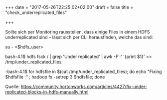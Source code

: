 +++
date = "2017-05-26T22:25:02+02:00"
draft = false
title = "check_underreplicated_files"

+++



Sollte sich per Monitoring rausstellen, dass einige Files in einem HDFS underreplicated sind – lässt sich per CLI herausfinden, welche das sind:

su - <$hdfs_user>

bash-4.1$ hdfs fsck / | grep 'Under replicated' | awk -F':' '{print $1}' >> /tmp/under_replicated_files

-bash-4.1$ for hdfsfile in $(cat /tmp/under_replicated_files); do echo "Fixing $hdfsfile :" ; hadoop fs -setrep 3 $hdfsfile; done

Quelle:
https://community.hortonworks.com/articles/4427/fix-under-replicated-blocks-in-hdfs-manually.html

